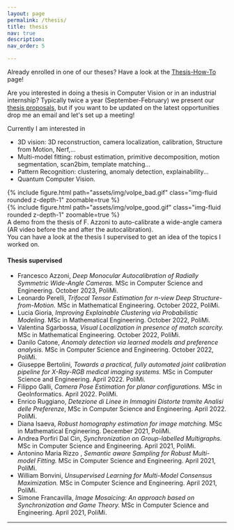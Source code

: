 ```yaml
---
layout: page
permalink: /thesis/
title: thesis 
nav: true
description: 
nav_order: 5

---
```

Already enrolled in one of our theses? Have a look at the [Thesis-How-To](/tht/) page!

Are you interested in doing a thesis in Computer Vision or in an industrial internship?
Typically twice a year (September-February) we present our [thesis proposals][thesisProposal], but if you want to be updated on the latest opportunities drop me an email and let's set up a meeting!

Currently I am interested in
* 3D vision: 3D reconstruction, camera localization, calibration, Structure from Motion, Nerf,...
* Multi-model fitting: robust estimation, primitive decomposition, motion segmentation, scan2bim, template matching...
* Pattern Recognition: clustering, anomaly detection, explainability...
* Quantum Computer Vision.

<div class="row justify-content-sm-center">
    <div class="col-sm-6 mt-3 mt-md-0">
      {% include figure.html path="assets/img/volpe_bad.gif" class="img-fluid rounded z-depth-1" zoomable=true %} 
    </div>
    <div class="col-sm-6 mt-3 mt-md-0">
        {% include figure.html path="assets/img/volpe_good.gif" class="img-fluid rounded z-depth-1" zoomable=true %}
    </div>
    <div class="caption">
         A demo from the thesis of F. Azzoni to auto-calibrate a wide-angle camera (AR video before the and after the autocalibration).
    </div> 
</div>
You can have a look at the thesis I supervised to get an idea of the topics I worked on.

#### Thesis supervised 
* Francesco Azzoni, _Deep Monocular Autocalibration of Radially Symmetric Wide-Angle Cameras._  MSc in Computer Science and Engineering. October 2023, PoliMi.
* Leonardo Perelli, _Trifocal Tensor Estimation for n-view Deep Structure-from-Motion._ MSc  in Mathematical Engineering. October 2022, PoliMi.
* Lucia Gioria, _Improving Explainable Clustering via Probabilistic Modeling._ MSc  in Mathematical Engineering. October 2022, PoliMi.
* Valentina Sgarbossa, _Visual Localization in presence of match scarcity._ MSc  in Mathematical Engineering. October 2022, PoliMi.
* Danilo Catone, _Anomaly detection via learned models and preference analysis._  MSc in Computer Science and Engineering. October 2022, PoliMi.
* Giuseppe Bertolini, _Towards a practical, fully automated joint calibration pipeline for X-Ray-RGB medical imaging systems._ MSc in Computer Science and Engineering. April 2022. PoliMi.
* Filippo Galli, _Camera Pose Estimation for planar configurations._ MSc in GeoInformatics. April 2022. PoliMi.
* Enrico Ruggiano, _Detezione di Linee in Immagini Distorte tramite Analisi delle Preferenze_, MSc in Computer Science and Engineering. April 2022. PoliMi.
* Diana Isaeva, _Robust homography estimation for image matching._ MSc in Mathematical Engineering. December 2021, PoliMi.
* Andrea Porfiri Dal Cin, _Synchronization on Group-labelled Multigraphs._ MSc in Computer Science and Engineering. April 2021, PoliMi.
* Antonino Maria Rizzo , _Semantic aware Sampling for Robust Multi-model Fitting._ MSc in Computer Science and Engineering. April 2021, PoliMi.
* William Bonvini, _Unsupervised Learning for Multi-Model Consensus Maximization._ MSc in Computer Science and Engineering. April 2021, PoliMi.
* Simone Francavilla, _Image Mosaicing: An approach based on Synchronization and Game Theory._ MSc in Computer Science and Engineering. April 2021, PoliMi.

***



[thesisProposal]:https://boracchi.faculty.polimi.it/docs/Thesis_Opportunities_Boracchi.pdf
